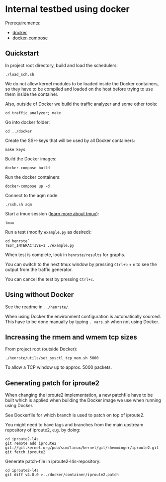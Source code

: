 # Internal testbed using docker

Prerequirements:
* [docker](https://docs.docker.com/engine/installation/)
* [docker-compose](https://docs.docker.com/compose/install/)

## Quickstart

In project root directory, build and load the schedulers:

`./load_sch.sh`

We do not allow kernel modules to be loaded inside the Docker containers,
so they have to be compiled and loaded on the host before trying to use
them inside the container.

Also, outside of Docker we build the traffic analyzer and some other tools:

`cd traffic_analyzer; make`

Go into docker folder:

`cd ../docker`

Create the SSH-keys that will be used by all Docker containers:

`make keys`

Build the Docker images:

`docker-compose build`

Run the docker containers:

`docker-compose up -d`

Connect to the aqm node:

`./ssh.sh aqm`

Start a tmux session ([learn more about tmux](https://tmuxcheatsheet.com/)):

`tmux`

Run a test (modify `example.py` as desired):

```
cd henrste`
TEST_INTERACTIVE=1 ./example.py
```

When test is complete, look in `henrste/results` for graphs.

You can switch to the next tmux window by pressing `Ctrl+b` + `n` to see
the output from the traffic generator.

You can cancel the test by pressing `Ctrl+c`.

## Using without Docker

See the readme in `../henrste/`.

When using Docker the environment configuration is automatically sourced.
This have to be done manually by typing `. vars.sh` when not using Docker.

## Increasing the rmem and wmem tcp sizes

From project root (outside Docker):

`./henrste/utils/set_sysctl_tcp_mem.sh 5000`

To allow a TCP window up to approx. 5000 packets.

## Generating patch for iproute2

When changing the iproute2 implementation, a new patchfile have to be
built which is applied when building the Docker image we use when running
using Docker.

See Dockerfile for which branch is used to patch on top of iproute2.

You might need to have tags and branches from the main upstream
repository of iproute2, e.g. by doing:

```
cd iproute2-l4s
git remote add iproute2 git://git.kernel.org/pub/scm/linux/kernel/git/shemminger/iproute2.git
git fetch iproute2
```

Generate patch-file in iproute2-l4s-repository:

```
cd iproute2-l4s
git diff v4.8.0 >../docker/container/iproute2.patch
```
